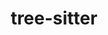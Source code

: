 ---
title: "tree-sitter"
layout: cache
categories: [package, develop]
meta: {"versions": ["0.22.2", "0.22.6"], "compilers": ["apple-clang@=15.0.0", "gcc@=10.2.1", "gcc@=10.5.0", "gcc@=7.5.0"], "oss": ["centos7", "ubuntu18.04", "ventura"], "platforms": ["darwin", "linux"], "targets": ["aarch64", "x86_64_v3"], "stacks": ["developer-tools", "developer-tools-darwin", "developer-tools-manylinux2014", "developer-tools-x86_64_v3-linux-gnu", "root"], "num_specs": 5, "num_specs_by_stack": {"developer-tools-darwin": 1, "root": 5, "developer-tools-manylinux2014": 2, "developer-tools-x86_64_v3-linux-gnu": 1, "developer-tools": 1}}
spec_details: [{"hash": "orpqmpyg3o57phxtctb522mqb7c44zm3", "compiler": "apple-clang@=15.0.0", "versions": ["0.22.6"], "os": "ventura", "platform": "darwin", "target": "aarch64", "variants": ["build_system=makefile"], "stacks": ["developer-tools-darwin", "root"], "size": "-", "tarball": "https://binaries.spack.io/develop/build_cache/darwin-ventura-aarch64/apple-clang-15.0.0/tree-sitter-0.22.6/darwin-ventura-aarch64-apple-clang-15.0.0-tree-sitter-0.22.6-orpqmpyg3o57phxtctb522mqb7c44zm3.spack"}, {"hash": "zmnzpuw3tzzek6aqrwnt4t3kv7o2c64r", "compiler": "gcc@=10.2.1", "versions": ["0.22.6"], "os": "centos7", "platform": "linux", "target": "x86_64_v3", "variants": ["build_system=makefile"], "stacks": ["root", "developer-tools-manylinux2014"], "size": "-", "tarball": "https://binaries.spack.io/develop/build_cache/linux-centos7-x86_64_v3/gcc-10.2.1/tree-sitter-0.22.6/linux-centos7-x86_64_v3-gcc-10.2.1-tree-sitter-0.22.6-zmnzpuw3tzzek6aqrwnt4t3kv7o2c64r.spack"}, {"hash": "h5abe3xpsbcxuve7dn3xuyl3ktt7pvvq", "compiler": "gcc@=10.2.1", "versions": ["0.22.6"], "os": "centos7", "platform": "linux", "target": "x86_64_v3", "variants": ["build_system=makefile"], "stacks": ["root", "developer-tools-manylinux2014"], "size": "-", "tarball": "https://binaries.spack.io/develop/build_cache/linux-centos7-x86_64_v3/gcc-10.2.1/tree-sitter-0.22.6/linux-centos7-x86_64_v3-gcc-10.2.1-tree-sitter-0.22.6-h5abe3xpsbcxuve7dn3xuyl3ktt7pvvq.spack"}, {"hash": "ctqulneo7duars3hjyyokbxauulncx2v", "compiler": "gcc@=10.5.0", "versions": ["0.22.6"], "os": "centos7", "platform": "linux", "target": "x86_64_v3", "variants": ["build_system=makefile"], "stacks": ["root", "developer-tools-x86_64_v3-linux-gnu"], "size": "-", "tarball": "https://binaries.spack.io/develop/build_cache/linux-centos7-x86_64_v3/gcc-10.5.0/tree-sitter-0.22.6/linux-centos7-x86_64_v3-gcc-10.5.0-tree-sitter-0.22.6-ctqulneo7duars3hjyyokbxauulncx2v.spack"}, {"hash": "fowjs5vkpzg5ds5fnlaxabn26vmlgdsb", "compiler": "gcc@=7.5.0", "versions": ["0.22.2"], "os": "ubuntu18.04", "platform": "linux", "target": "x86_64_v3", "variants": ["build_system=makefile"], "stacks": ["root", "developer-tools"], "size": "-", "tarball": "https://binaries.spack.io/develop/build_cache/linux-ubuntu18.04-x86_64_v3/gcc-7.5.0/tree-sitter-0.22.2/linux-ubuntu18.04-x86_64_v3-gcc-7.5.0-tree-sitter-0.22.2-fowjs5vkpzg5ds5fnlaxabn26vmlgdsb.spack"}]
---